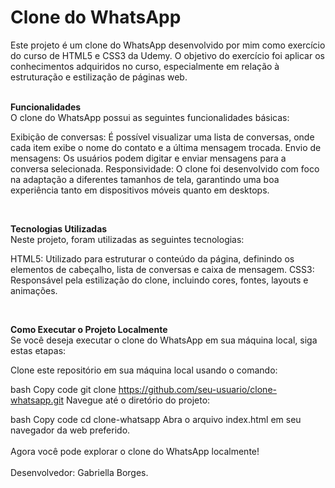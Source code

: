 <h1>Clone do WhatsApp</h1>
Este projeto é um clone do WhatsApp desenvolvido por mim como exercício do curso de HTML5 e CSS3 da Udemy. O objetivo do exercício foi aplicar os conhecimentos adquiridos no curso, especialmente em relação à estruturação e estilização de páginas web.
<br><br>

**Funcionalidades** <br>
O clone do WhatsApp possui as seguintes funcionalidades básicas:

Exibição de conversas: É possível visualizar uma lista de conversas, onde cada item exibe o nome do contato e a última mensagem trocada.
Envio de mensagens: Os usuários podem digitar e enviar mensagens para a conversa selecionada.
Responsividade: O clone foi desenvolvido com foco na adaptação a diferentes tamanhos de tela, garantindo uma boa experiência tanto em dispositivos móveis quanto em desktops.

<br>

**Tecnologias Utilizadas**<br>
Neste projeto, foram utilizadas as seguintes tecnologias:

HTML5: Utilizado para estruturar o conteúdo da página, definindo os elementos de cabeçalho, lista de conversas e caixa de mensagem.
CSS3: Responsável pela estilização do clone, incluindo cores, fontes, layouts e animações.

<br>

**Como Executar o Projeto Localmente**<br>
Se você deseja executar o clone do WhatsApp em sua máquina local, siga estas etapas:

Clone este repositório em sua máquina local usando o comando:

bash
Copy code
git clone https://github.com/seu-usuario/clone-whatsapp.git
Navegue até o diretório do projeto:

bash
Copy code
cd clone-whatsapp
Abra o arquivo index.html em seu navegador da web preferido.
<br><br>
Agora você pode explorar o clone do WhatsApp localmente!
<br><br>
Desenvolvedor: Gabriella Borges.